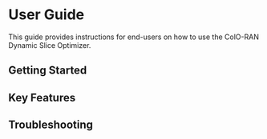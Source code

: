 # User Guide

This guide provides instructions for end-users on how to use the ColO-RAN Dynamic Slice Optimizer.

## Getting Started

## Key Features

## Troubleshooting
